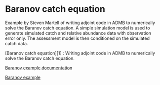 #  Baranov catch equation

Example by Steven Martell of writing adjoint code in ADMB to numerically solve the Baranov catch equation. A simple simulation model is used to generate simulated catch and relative abundance data with observation error only. The assessment model is then conditioned on the simulated catch data.

[Baranov catch equation][1]
:  Writing adjoint code in ADMB to numerically solve the Baranov catch equation.

[Baranov example documentation][6]

[Baranov example][7]

[6]: ./AdJointCodeBaranov.pdf
[7]: ./barnov.tpl
